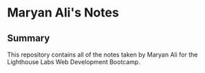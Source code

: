 # Maryan Ali's Notes

## Summary

This repository contains all of the notes taken by Maryan Ali for the Lighthouse Labs Web Development Bootcamp.
